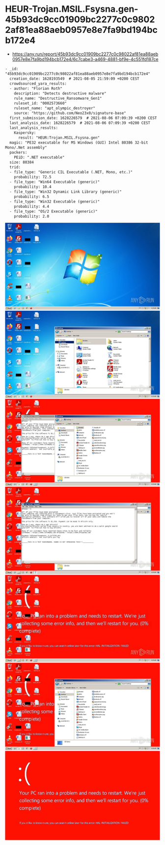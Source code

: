 # HEUR-Trojan.MSIL.Fsysna.gen-45b93dc9cc01909bc2277c0c98022af81ea88aeb0957e8e7fa9bd194bcb172e4

- https://any.run/report/45b93dc9cc01909bc2277c0c98022af81ea88aeb0957e8e7fa9bd194bcb172e4/6c7cabe3-a469-4881-bf9e-4c551fd187ce

```
- _id: "45b93dc9cc01909bc2277c0c98022af81ea88aeb0957e8e7fa9bd194bcb172e4"
  creation_date: 1628193549  # 2021-08-05 21:59:09 +0200 CEST
  crowdsourced_yara_results: 
  - author: "Florian Roth"
    description: "Detects destructive malware"
    rule_name: "Destructive_Ransomware_Gen1"
    ruleset_id: "0002573660"
    ruleset_name: "apt_olympic_destroyer"
    source: "https://github.com/Neo23x0/signature-base"
  first_submission_date: 1628226579  # 2021-08-06 07:09:39 +0200 CEST
  last_analysis_date: 1628226579  # 2021-08-06 07:09:39 +0200 CEST
  last_analysis_results: 
    Kaspersky: 
      result: "HEUR:Trojan.MSIL.Fsysna.gen"
  magic: "PE32 executable for MS Windows (GUI) Intel 80386 32-bit Mono/.Net assembly"
  packers: 
    PEiD: ".NET executable"
  size: 80384
  trid: 
  - file_type: "Generic CIL Executable (.NET, Mono, etc.)"
    probability: 72.5
  - file_type: "Win64 Executable (generic)"
    probability: 10.4
  - file_type: "Win32 Dynamic Link Library (generic)"
    probability: 6.5
  - file_type: "Win32 Executable (generic)"
    probability: 4.4
  - file_type: "OS/2 Executable (generic)"
    probability: 2.0
```

![6c7cabe3-a469-4881-bf9e-4c551fd187ce-1.jpeg](6c7cabe3-a469-4881-bf9e-4c551fd187ce-1.jpeg)
![6c7cabe3-a469-4881-bf9e-4c551fd187ce-3.jpeg](6c7cabe3-a469-4881-bf9e-4c551fd187ce-3.jpeg)
![6c7cabe3-a469-4881-bf9e-4c551fd187ce-6.jpeg](6c7cabe3-a469-4881-bf9e-4c551fd187ce-6.jpeg)
![6c7cabe3-a469-4881-bf9e-4c551fd187ce-7.jpeg](6c7cabe3-a469-4881-bf9e-4c551fd187ce-7.jpeg)
![6c7cabe3-a469-4881-bf9e-4c551fd187ce-9.jpeg](6c7cabe3-a469-4881-bf9e-4c551fd187ce-9.jpeg)
![6c7cabe3-a469-4881-bf9e-4c551fd187ce-15.jpeg](6c7cabe3-a469-4881-bf9e-4c551fd187ce-15.jpeg)
![uw0edgeqh.jpeg](uw0edgeqh.jpeg)
